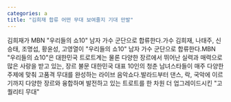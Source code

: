 ```yaml
---
categories: a
title: "김희재 합류 어떤 무대 보여줄지 기대 만발"
---
```

김희재가 MBN "우리들의 쇼10" 남자 가수 군단으로 합류한다.가수 김희재, 나태주, 신승태, 조명섭, 황윤성, 고영열이 "우리들의 쇼10" 남자 가수 군단으로 합류한다.MBN "우리들의 쇼10"은 대한민국 트로트계는 물론 다양한 장르에서 뛰어난 실력과 매력으로 많은 사랑을 받고 있는, 장르 불문 대한민국 대표 10인의 청춘 남녀스타들이 매주 다양한 주제에 맞춰 고품격 무대를 완성하는 라이브 음악쇼다.발라드부터 댄스, 락, 국악에 이르기까지 다양한 장르와 융합하며 발전하고 있는 트로트를 한 차원 더 업그레이드시킨 "고퀄리티 무대"
